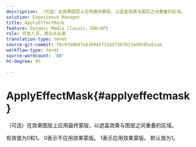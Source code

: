 ```yaml
---
description: （可选）在效果图层上应用最终蒙版，以遮盖效果与图层之间重叠的区域。
solution: Experience Manager
title: ApplyEffectMask
feature: Dynamic Media Classic，SDK/API
role: 开发人员，商业从业者
translation-type: tm+mt
source-git-commit: f6c97606d7a4209427316d7367013ad9585a5cae
workflow-type: tm+mt
source-wordcount: '68'
ht-degree: 0%

---
```



# ApplyEffectMask{#applyeffectmask}

（可选）在效果图层上应用最终蒙版，以遮盖效果与图层之间重叠的区域。

有效值为0和1。 0表示不应用效果蒙版。 1表示应用效果蒙版。 默认值为1。
